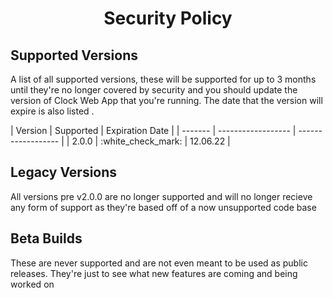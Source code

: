 <h1 align="center">Security Policy</h1>
<h2>Supported Versions</h2>
<p>A list of all supported versions, these will be supported for up to 3 months until they're no longer covered by security and you should update the version of Clock Web App that you're running. The date that the version will expire is also listed .</p>
| Version | Supported          | Expiration Date    |
| ------- | ------------------ | ------------------ |
| 2.0.0   | :white_check_mark: | 12.06.22           |
<h2>Legacy Versions</h2>
<p>All versions pre v2.0.0 are no longer supported and will no longer recieve any form of support as they're based off of a now unsupported code base</p>
<h2>Beta Builds</h2>
<p>These are never supported and are not even meant to be used as public releases. They're just to see what new features are coming and being worked on</p>
